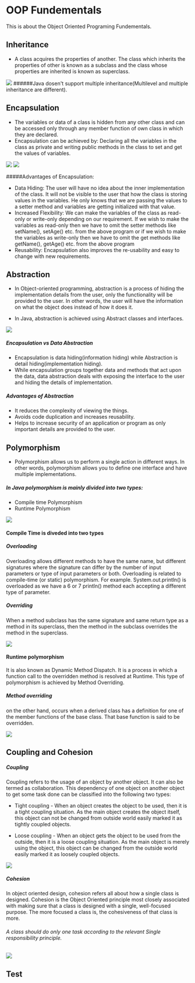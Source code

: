 # OOP Fundementals
This is about the Object Oriented Programing Fundementals.

## Inheritance

* A class acquires the properties of another. 
 The class which inherits the properties of other is known as a subclass and the class whose properties are inherited is known as superclass.

![](images/typesofinheritance.jpg)
######Java dosen't support multiple inheritance(Multilevel and multiple inheritance are different).


## Encapsulation

* The variables or data of a class is hidden from any other class and can be accessed only through any member function of own class in which they are declared.
* Encapsulation can be achieved by: Declaring all the variables in the class as private and writing public methods in the class to set and get the values of variables.

![](images/encapsulation.png)
![](images/access_modifiers.png)

#####Advantages of Encapsulation:

* Data Hiding: The user will have no idea about the inner implementation of the class. It will not be visible to the user that how the class is storing values in the variables. He only knows that we are passing the values to a setter method and variables are getting initialized with that value.
* Increased Flexibility: We can make the variables of the class as read-only or write-only depending on our requirement. If we wish to make the variables as read-only then we have to omit the setter methods like setName(), setAge() etc. from the above program or if we wish to make the variables as write-only then we have to omit the get methods like getName(), getAge() etc. from the above program
* Reusability: Encapsulation also improves the re-usability and easy to change with new requirements.

## Abstraction

* In Object-oriented programming, abstraction is a process of hiding the implementation details from the user, only the functionality will be provided to the user. In other words, the user will have the information on what the object does instead of how it does it.
  
*  In Java, abstraction is achieved using Abstract classes and interfaces.

![](images/abstraction.png)


##### Encapsulation vs Data Abstraction

* Encapsulation is data hiding(information hiding) while Abstraction is detail hiding(implementation hiding).
* While encapsulation groups together data and methods that act upon the data, data abstraction deals with exposing the interface to the user and hiding the details of implementation.

##### Advantages of Abstraction

* It reduces the complexity of viewing the things.
* Avoids code duplication and increases reusability.
* Helps to increase security of an application or program as only important details are provided to the user.

## Polymorphism

*  Polymorphism allows us to perform a single action in different ways. In other words, polymorphism allows you to define one interface and have multiple implementations.  


##### In Java polymorphism is mainly divided into two types:
* Compile time Polymorphism
* Runtime Polymorphism

![](images/Polymorphism.jpg)

#### Compile Time is diveded into two types

##### Overloading
    
   Overloading allows different methods to have the same name, but different signatures where the signature can differ by the number of input parameters or type of input parameters or both. Overloading is related to compile-time (or static) polymorphism. For example. System.out.println() is overloaded as we have a 6 or 7 println() method each accepting a different type of parameter.
    
##### Overriding

   When a method subclass has the same signature and same return type as a method in its superclass, then the method in the subclass overrides the method in the superclass.


![](images/OverridingVsOverloading.png)

#### Runtime polymorphism 
   It is also known as Dynamic Method Dispatch. It is a process in which a function call to the overridden method is resolved at Runtime. This type of polymorphism is achieved by Method Overriding.


##### Method overriding
   on the other hand, occurs when a derived class has a definition for one of the member functions of the base class. That base function is said to be overridden.

![](images/polymorphism_behave.png)


## Coupling and Cohesion

##### Coupling
 Coupling refers to the usage of an object by another object. It can also be termed as collaboration. This dependency of one object on another object to get some task done can be classified into the following two types:

* Tight coupling - When an object creates the object to be used, then it is a tight coupling situation. As the main object creates the object itself, this object can not be changed from outside world easily marked it as tightly coupled objects.

* Loose coupling - When an object gets the object to be used from the outside, then it is a loose coupling situation. As the main object is merely using the object, this object can be changed from the outside world easily marked it as loosely coupled objects.

![](images/Coupling_and_Cohesion.png)

##### Cohesion
In object oriented design, cohesion refers all about how a single class is designed. Cohesion is the Object Oriented principle most closely associated with making sure that a class is designed with a single, well-focused purpose.
The more focused a class is, the cohesiveness of that class is more.

###### A class should do only one task according to the relevant Single responsibility principle.
 
![](images/Cohesion.png)

##  Test